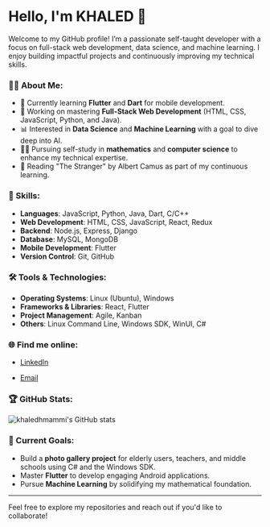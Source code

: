 # Hello, I'm KHALED 👋

Welcome to my GitHub profile! I’m a passionate self-taught developer with a focus on full-stack web development, data science, and machine learning. I enjoy building impactful projects and continuously improving my technical skills.

### 👨‍💻 About Me:
- 🌱 Currently learning **Flutter** and **Dart** for mobile development.
- 🚀 Working on mastering **Full-Stack Web Development** (HTML, CSS, JavaScript, Python, and Java).
- 📊 Interested in **Data Science** and **Machine Learning** with a goal to dive deep into AI.
- 🧑‍🎓 Pursuing self-study in **mathematics** and **computer science** to enhance my technical expertise.
- 📝 Reading "The Stranger" by Albert Camus as part of my continuous learning.

### 💼 Skills:
- **Languages**: JavaScript, Python, Java, Dart, C/C++
- **Web Development**: HTML, CSS, JavaScript, React, Redux
- **Backend**: Node.js, Express, Django
- **Database**: MySQL, MongoDB
- **Mobile Development**: Flutter
- **Version Control**: Git, GitHub

### 🛠️ Tools & Technologies:
- **Operating Systems**: Linux (Ubuntu), Windows
- **Frameworks & Libraries**: React, Flutter
- **Project Management**: Agile, Kanban
- **Others**: Linux Command Line, Windows SDK, WinUI, C#

### 🌐 Find me online:
- [LinkedIn](www.linkedin.com/in/khaled-hmammi)

- [Email](hmammikhaled@gmail.com)

### 🏆 GitHub Stats:
![khaledhmammi's GitHub stats](https://github-readme-stats.vercel.app/api?username=yourusername&show_icons=true&theme=radical)

### 🚀 Current Goals:
- Build a **photo gallery project** for elderly users, teachers, and middle schools using C# and the Windows SDK.
- Master **Flutter** to develop engaging Android applications.
- Pursue **Machine Learning** by solidifying my mathematical foundation.

---

Feel free to explore my repositories and reach out if you'd like to collaborate!

